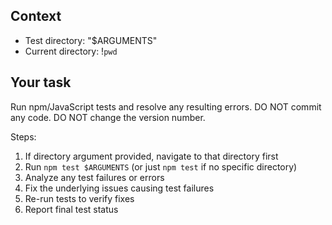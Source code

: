 ## Context

- Test directory: "$ARGUMENTS"
- Current directory: !`pwd`

## Your task

Run npm/JavaScript tests and resolve any resulting errors.
DO NOT commit any code.
DO NOT change the version number.

Steps:
1. If directory argument provided, navigate to that directory first
2. Run `npm test $ARGUMENTS` (or just `npm test` if no specific directory)
3. Analyze any test failures or errors
4. Fix the underlying issues causing test failures
5. Re-run tests to verify fixes
6. Report final test status